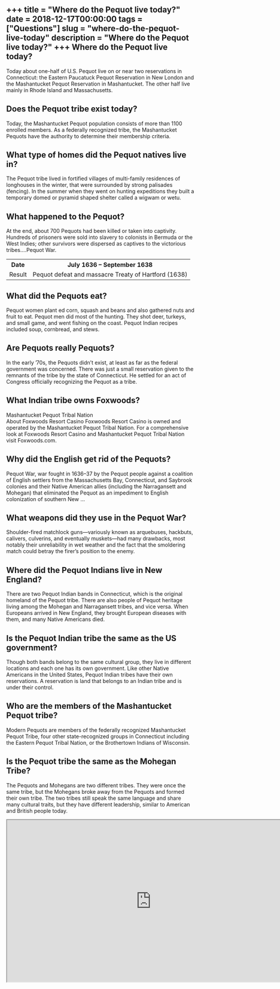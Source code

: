 +++
title = "Where do the Pequot live today?"
date = 2018-12-17T00:00:00
tags = ["Questions"]
slug = "where-do-the-pequot-live-today"
description = "Where do the Pequot live today?"
+++
Where do the Pequot live today?
-------------------------------

Today about one-half of U.S. Pequot live on or near two reservations in Connecticut: the Eastern Paucatuck Pequot Reservation in New London and the Mashantucket Pequot Reservation in Mashantucket. The other half live mainly in Rhode Island and Massachusetts.

Does the Pequot tribe exist today?
----------------------------------

Today, the Mashantucket Pequot population consists of more than 1100 enrolled members. As a federally recognized tribe, the Mashantucket Pequots have the authority to determine their membership criteria.

What type of homes did the Pequot natives live in?
--------------------------------------------------

The Pequot tribe lived in fortified villages of multi-family residences of longhouses in the winter, that were surrounded by strong palisades (fencing). In the summer when they went on hunting expeditions they built a temporary domed or pyramid shaped shelter called a wigwam or wetu.

What happened to the Pequot?
----------------------------

At the end, about 700 Pequots had been killed or taken into captivity. Hundreds of prisoners were sold into slavery to colonists in Bermuda or the West Indies; other survivors were dispersed as captives to the victorious tribes….Pequot War.

<table><tr><th>Date</th><th>July 1636 – September 1638</th></tr><tr><td>Result</td><td>Pequot defeat and massacre Treaty of Hartford (1638)</td></tr></table>

What did the Pequots eat?
-------------------------

Pequot women plant ed corn, squash and beans and also gathered nuts and fruit to eat. Pequot men did most of the hunting. They shot deer, turkeys, and small game, and went fishing on the coast. Pequot Indian recipes included soup, cornbread, and stews.

Are Pequots really Pequots?
---------------------------

In the early ’70s, the Pequots didn’t exist, at least as far as the federal government was concerned. There was just a small reservation given to the remnants of the tribe by the state of Connecticut. He settled for an act of Congress officially recognizing the Pequot as a tribe.

What Indian tribe owns Foxwoods?
--------------------------------

Mashantucket Pequot Tribal Nation  
About Foxwoods Resort Casino Foxwoods Resort Casino is owned and operated by the Mashantucket Pequot Tribal Nation. For a comprehensive look at Foxwoods Resort Casino and Mashantucket Pequot Tribal Nation visit Foxwoods.com.

Why did the English get rid of the Pequots?
-------------------------------------------

Pequot War, war fought in 1636–37 by the Pequot people against a coalition of English settlers from the Massachusetts Bay, Connecticut, and Saybrook colonies and their Native American allies (including the Narragansett and Mohegan) that eliminated the Pequot as an impediment to English colonization of southern New …

What weapons did they use in the Pequot War?
--------------------------------------------

Shoulder-fired matchlock guns—variously known as arquebuses, hackbuts, calivers, culverins, and eventually muskets—had many drawbacks, most notably their unreliability in wet weather and the fact that the smoldering match could betray the firer’s position to the enemy.

Where did the Pequot Indians live in New England?
-------------------------------------------------

There are two Pequot Indian bands in Connecticut, which is the original homeland of the Pequot tribe. There are also people of Pequot heritage living among the Mohegan and Narragansett tribes, and vice versa. When Europeans arrived in New England, they brought European diseases with them, and many Native Americans died.

Is the Pequot Indian tribe the same as the US government?
---------------------------------------------------------

Though both bands belong to the same cultural group, they live in different locations and each one has its own government. Like other Native Americans in the United States, Pequot Indian tribes have their own reservations. A reservation is land that belongs to an Indian tribe and is under their control.

Who are the members of the Mashantucket Pequot tribe?
-----------------------------------------------------

Modern Pequots are members of the federally recognized Mashantucket Pequot Tribe, four other state-recognized groups in Connecticut including the Eastern Pequot Tribal Nation, or the Brothertown Indians of Wisconsin.

Is the Pequot tribe the same as the Mohegan Tribe?
--------------------------------------------------

The Pequots and Mohegans are two different tribes. They were once the same tribe, but the Mohegans broke away from the Pequots and formed their own tribe. The two tribes still speak the same language and share many cultural traits, but they have different leadership, similar to American and British people today.

<iframe allow="accelerometer; autoplay; clipboard-write; encrypted-media; gyroscope; picture-in-picture" allowfullscreen="" class="__youtube_prefs__  epyt-is-override  no-lazyload" data-no-lazy="1" data-origheight="433" data-origwidth="770" data-skipgform_ajax_framebjll="" height="433" id="_ytid_74967" loading="lazy" src="https://www.youtube.com/embed/kIUwUdkw9C8?enablejsapi=1&autoplay=0&cc_load_policy=0&cc_lang_pref=&iv_load_policy=1&loop=0&modestbranding=0&rel=1&fs=1&playsinline=0&autohide=2&theme=dark&color=red&controls=1&" title="YouTube player" width="770"></iframe>